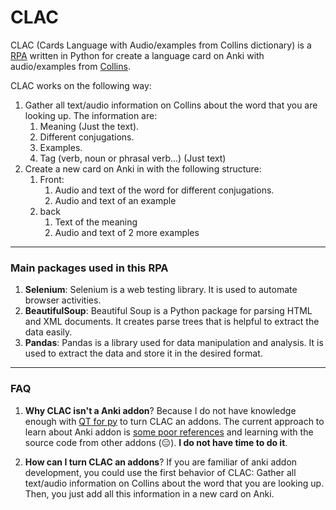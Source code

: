 # CLAC
CLAC (Cards Language with Audio/examples from Collins dictionary) is a [RPA](https://repoman.pl/en/why-robots-cost-so-much/) written in Python for create a language card on Anki with audio/examples from [Collins](https://www.collinsdictionary.com/).

CLAC works on the following way:
1. Gather all text/audio information on Collins about the word that you are looking up. The information are:
    1. Meaning (Just the text).
    1. Different conjugations.
    1. Examples.
    1. Tag (verb, noun or phrasal verb...) (Just text)
1. Create a new card on Anki in with the following structure:
    1. Front:
        1. Audio and text of the word for different conjugations.
        1. Audio and text of an example
    1. back
        1. Text of the meaning
        1. Audio and text of 2 more examples


---
### Main packages used in this RPA

1. **Selenium**:  Selenium is a web testing library. It is used to automate browser activities.
1. **BeautifulSoup**: Beautiful Soup is a Python package for parsing HTML and XML documents. It creates parse trees that is helpful to extract the data easily.
1. **Pandas**: Pandas is a library used for data manipulation and analysis. It is used to extract the data and store it in the desired format.


---
### FAQ
1. **Why CLAC isn't a Anki addon**? Because I do not have knowledge enough with [QT for py](https://doc.qt.io/qtforpython/) to turn CLAC an addons. The current approach to learn about Anki addon is [some poor references](https://www.reddit.com/r/Anki/comments/bae3yx/building_addons_without_reading_all_the_source/) and learning with the source code from other addons (😑). **I do not have time to do it**.

1. **How can I turn CLAC an addons**? If you are familiar of anki addon development, you could use the first behavior of CLAC: Gather all text/audio information on Collins about the word that you are looking up. Then, you just add all this information in a new card on Anki.

<!--
Useful links:
1. For request CLAC to a new Addon: https://forums.ankiweb.net/
1. About Python Web Scraping: https://www.edureka.co/blog/web-scraping-with-python/

-->